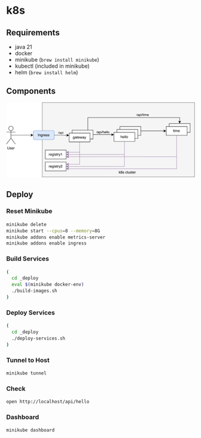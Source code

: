 # k8s

## Requirements

* java 21
* docker
* minikube (`brew install minikube`)
* kubectl (included in minikube)
* helm (`brew install helm`)

## Components

![components](_res/components.png)

## Deploy

### Reset Minikube

```bash
minikube delete
minikube start --cpus=8 --memory=8G
minikube addons enable metrics-server
minikube addons enable ingress
```

### Build Services

```bash
(
  cd _deploy
  eval $(minikube docker-env)
  ./build-images.sh
)
```

### Deploy Services

```bash
(
  cd _deploy
  ./deploy-services.sh
)
```

### Tunnel to Host

```bash
minikube tunnel
```

### Check

```bash
open http://localhost/api/hello
```

### Dashboard

```bash
minikube dashboard
```
